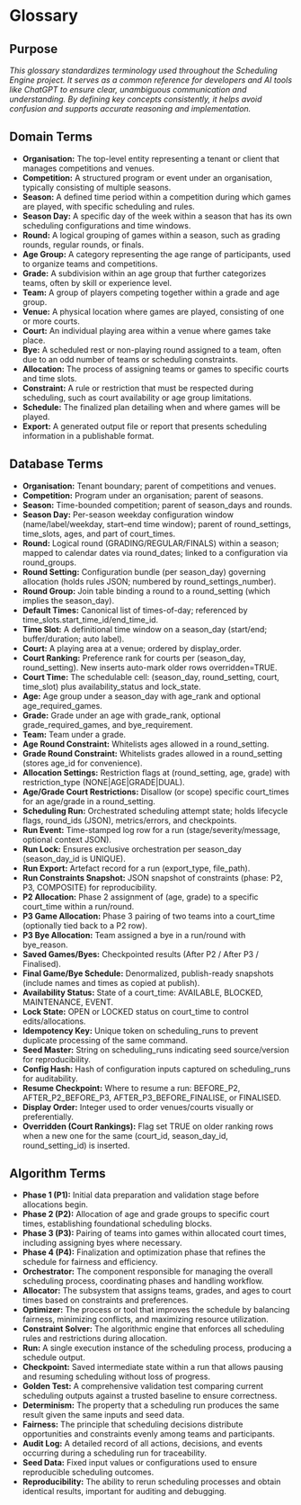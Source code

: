 # Glossary

## Purpose
_This glossary standardizes terminology used throughout the Scheduling Engine project. It serves as a common reference for developers and AI tools like ChatGPT to ensure clear, unambiguous communication and understanding. By defining key concepts consistently, it helps avoid confusion and supports accurate reasoning and implementation._

## Domain Terms
- **Organisation:** The top-level entity representing a tenant or client that manages competitions and venues.
- **Competition:** A structured program or event under an organisation, typically consisting of multiple seasons.
- **Season:** A defined time period within a competition during which games are played, with specific scheduling and rules.
- **Season Day:** A specific day of the week within a season that has its own scheduling configurations and time windows.
- **Round:** A logical grouping of games within a season, such as grading rounds, regular rounds, or finals.
- **Age Group:** A category representing the age range of participants, used to organize teams and competitions.
- **Grade:** A subdivision within an age group that further categorizes teams, often by skill or experience level.
- **Team:** A group of players competing together within a grade and age group.
- **Venue:** A physical location where games are played, consisting of one or more courts.
- **Court:** An individual playing area within a venue where games take place.
- **Bye:** A scheduled rest or non-playing round assigned to a team, often due to an odd number of teams or scheduling constraints.
- **Allocation:** The process of assigning teams or games to specific courts and time slots.
- **Constraint:** A rule or restriction that must be respected during scheduling, such as court availability or age group limitations.
- **Schedule:** The finalized plan detailing when and where games will be played.
- **Export:** A generated output file or report that presents scheduling information in a publishable format.

## Database Terms
- **Organisation:** Tenant boundary; parent of competitions and venues.
- **Competition:** Program under an organisation; parent of seasons.
- **Season:** Time-bounded competition; parent of season_days and rounds.
- **Season Day:** Per-season weekday configuration window (name/label/weekday, start–end time window); parent of round_settings, time_slots, ages, and part of court_times.
- **Round:** Logical round (GRADING/REGULAR/FINALS) within a season; mapped to calendar dates via round_dates; linked to a configuration via round_groups.
- **Round Setting:** Configuration bundle (per season_day) governing allocation (holds rules JSON; numbered by round_settings_number).
- **Round Group:** Join table binding a round to a round_setting (which implies the season_day).
- **Default Times:** Canonical list of times-of-day; referenced by time_slots.start_time_id/end_time_id.
- **Time Slot:** A definitional time window on a season_day (start/end; buffer/duration; auto label).
- **Court:** A playing area at a venue; ordered by display_order.
- **Court Ranking:** Preference rank for courts per (season_day, round_setting). New inserts auto-mark older rows overridden=TRUE.
- **Court Time:** The schedulable cell: (season_day, round_setting, court, time_slot) plus availability_status and lock_state.
- **Age:** Age group under a season_day with age_rank and optional age_required_games.
- **Grade:** Grade under an age with grade_rank, optional grade_required_games, and bye_requirement.
- **Team:** Team under a grade.
- **Age Round Constraint:** Whitelists ages allowed in a round_setting.
- **Grade Round Constraint:** Whitelists grades allowed in a round_setting (stores age_id for convenience).
- **Allocation Settings:** Restriction flags at (round_setting, age, grade) with restriction_type (NONE|AGE|GRADE|DUAL).
- **Age/Grade Court Restrictions:** Disallow (or scope) specific court_times for an age/grade in a round_setting.
- **Scheduling Run:** Orchestrated scheduling attempt state; holds lifecycle flags, round_ids (JSON), metrics/errors, and checkpoints.
- **Run Event:** Time-stamped log row for a run (stage/severity/message, optional context JSON).
- **Run Lock:** Ensures exclusive orchestration per season_day (season_day_id is UNIQUE).
- **Run Export:** Artefact record for a run (export_type, file_path).
- **Run Constraints Snapshot:** JSON snapshot of constraints (phase: P2, P3, COMPOSITE) for reproducibility.
- **P2 Allocation:** Phase 2 assignment of (age, grade) to a specific court_time within a run/round.
- **P3 Game Allocation:** Phase 3 pairing of two teams into a court_time (optionally tied back to a P2 row).
- **P3 Bye Allocation:** Team assigned a bye in a run/round with bye_reason.
- **Saved Games/Byes:** Checkpointed results (After P2 / After P3 / Finalised).
- **Final Game/Bye Schedule:** Denormalized, publish-ready snapshots (include names and times as copied at publish).
- **Availability Status:** State of a court_time: AVAILABLE, BLOCKED, MAINTENANCE, EVENT.
- **Lock State:** OPEN or LOCKED status on court_time to control edits/allocations.
- **Idempotency Key:** Unique token on scheduling_runs to prevent duplicate processing of the same command.
- **Seed Master:** String on scheduling_runs indicating seed source/version for reproducibility.
- **Config Hash:** Hash of configuration inputs captured on scheduling_runs for auditability.
- **Resume Checkpoint:** Where to resume a run: BEFORE_P2, AFTER_P2_BEFORE_P3, AFTER_P3_BEFORE_FINALISE, or FINALISED.
- **Display Order:** Integer used to order venues/courts visually or preferentially.
- **Overridden (Court Rankings):** Flag set TRUE on older ranking rows when a new one for the same (court_id, season_day_id, round_setting_id) is inserted.

## Algorithm Terms
- **Phase 1 (P1):** Initial data preparation and validation stage before allocations begin.
- **Phase 2 (P2):** Allocation of age and grade groups to specific court times, establishing foundational scheduling blocks.
- **Phase 3 (P3):** Pairing of teams into games within allocated court times, including assigning byes where necessary.
- **Phase 4 (P4):** Finalization and optimization phase that refines the schedule for fairness and efficiency.
- **Orchestrator:** The component responsible for managing the overall scheduling process, coordinating phases and handling workflow.
- **Allocator:** The subsystem that assigns teams, grades, and ages to court times based on constraints and preferences.
- **Optimizer:** The process or tool that improves the schedule by balancing fairness, minimizing conflicts, and maximizing resource utilization.
- **Constraint Solver:** The algorithmic engine that enforces all scheduling rules and restrictions during allocation.
- **Run:** A single execution instance of the scheduling process, producing a schedule output.
- **Checkpoint:** Saved intermediate state within a run that allows pausing and resuming scheduling without loss of progress.
- **Golden Test:** A comprehensive validation test comparing current scheduling outputs against a trusted baseline to ensure correctness.
- **Determinism:** The property that a scheduling run produces the same result given the same inputs and seed data.
- **Fairness:** The principle that scheduling decisions distribute opportunities and constraints evenly among teams and participants.
- **Audit Log:** A detailed record of all actions, decisions, and events occurring during a scheduling run for traceability.
- **Seed Data:** Fixed input values or configurations used to ensure reproducible scheduling outcomes.
- **Reproducibility:** The ability to rerun scheduling processes and obtain identical results, important for auditing and debugging.
